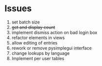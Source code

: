 # Issues

1. set batch size
2. ~~get and display count~~
3. implement dismiss action on bad login box
4. refactor elements in views
5. allow editing of entries
6. rework or remove pysimplegui interface
7. change lookups by language
8. Implement per user tables

